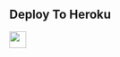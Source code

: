 

## Deploy To Heroku

<a href="https://heroku.com/deploy?template=https://github.com/lucky24rohilla/Aditya-">
     <img height="30px" src="https://img.shields.io/badge/Deploy%20To%20Heroku-blueviolet?style=for-the-badge&logo=heroku">
  </a>
